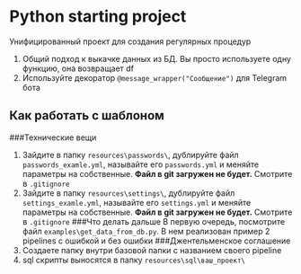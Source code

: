 # Python starting project
Унифицированный проект для создания регулярных процедур
1. Общий подход к выкачке данных из БД. Вы просто используете одну функцию, она возвращает df
2. Используйте декоратор ```@message_wrapper("Сообщение")``` для Telegram бота

## Как работать с шаблоном
###Технические вещи
1. Зайдите в папку ```resources\passwords\```, дублируйте файл ```passwords_examle.yml```, называйте его  ```passwords.yml``` и меняйте параметры на собственные. <b>Файл в git загружен не будет.</b> Смотрите в ```.gitignore```
2. Зайдите в папку ```resources\settings\```, дублируйте файл ```settings_examle.yml```, называйте его  ```settings.yml``` и меняйте параметры на собственные. <b>Файл в git загружен не будет.</b> Смотрите в ```.gitignore```
###Что делать дальше
В первую очередь, посмотрите файл ```examples\get_data_from_db.py```. В нем реализован пример 2 pipelines c ошибкой и без ошибки
###Джентельменское соглашение
1. Создаете папку внутри базовой папки с названием своего pipeline
2. sql скрипты выносятся в папку ```resources\sql\ваш_проект\```
